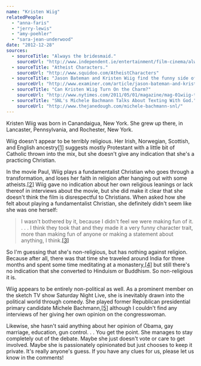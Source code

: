 ```yaml
---
name: "Kristen Wiig"
relatedPeople:
  - "anna-faris"
  - "jerry-lewis"
  - "amy-poehler"
  - "sara-jean-underwood"
date: "2012-12-28"
sources:
  - sourceTitle: "Always the bridesmaid."
    sourceUrl: "http://www.independent.ie/entertainment/film-cinema/always-the-bridesmaid-2677666.html"
  - sourceTitle: "Atheist Characters."
    sourceUrl: "http://www.squidoo.com/AtheistCharacters"
  - sourceTitle: "Jason Bateman and Kristen Wiig find the funny side of fanaticism in 'Paul.'"
    sourceUrl: "http://www.examiner.com/article/jason-bateman-and-kristen-wiig-find-the-funny-side-of-fanaticism-paul"
  - sourceTitle: "Can Kristen Wiig Turn On the Charm?"
    sourceUrl: "http://www.nytimes.com/2011/05/01/magazine/mag-01wiig-t.html?pagewanted=all&_r=0"
  - sourceTitle: "SNL's Michele Bachmann Talks About Texting With God."
    sourceUrl: "http://www.thejanedough.com/michele-bachmann-snl/"
---
```


Kristen Wiig was born in Canandaigua, New York. She grew up there, in Lancaster, Pennsylvania, and Rochester, New York.

Wiig doesn't appear to be terribly religious. Her Irish, Norwegian, Scottish, and English ancestry<a class="source-citation" href="http://www.independent.ie/entertainment/film-cinema/always-the-bridesmaid-2677666.html" title="Always the bridesmaid.">[1]</a> suggests mostly Protestant with a little bit of Catholic thrown into the mix, but she doesn't give any indication that she's a practicing Christian.

In the movie Paul, Wiig plays a fundamentalist Christian who goes through a transformation, and loses her faith in religion after hanging out with some atheists.<a class="source-citation" href="http://www.squidoo.com/AtheistCharacters" title="Atheist Characters.">[2]</a> Wiig gave no indication about her own religious leanings or lack thereof in interviews about the movie, but she did make it clear that she doesn't think the film is disrespectful to Christians. When asked how she felt about playing a fundamentalist Christian, she definitely didn't seem like she was one herself:

>I wasn't bothered by it, because I didn't feel we were making fun of it. . . . I think they took that and they made it a very funny character trait, more than making fun of anyone or making a statement about anything, I think.<a class="source-citation" href="http://www.examiner.com/article/jason-bateman-and-kristen-wiig-find-the-funny-side-of-fanaticism-paul" title="Jason Bateman and Kristen Wiig find the funny side of fanaticism in &apos;Paul.&apos;">[3]</a>

So I'm guessing that she's non-religious, but has nothing against religion. Because after all, there was that time she traveled around India for three months and spent some time meditating at a monastery,<a class="source-citation" href="http://www.nytimes.com/2011/05/01/magazine/mag-01wiig-t.html?pagewanted=all&_r=0" title="Can Kristen Wiig Turn On the Charm?">[4]</a> but still there's no indication that she converted to Hinduism or Buddhism. So non-religious it is.

Wiig appears to be entirely non-political as well. As a prominent member on the sketch TV show Saturday Night Live, she is inevitably drawn into the political world through comedy. She played former Republican presidential primary candidate Michele Bachmann,<a class="source-citation" href="http://www.thejanedough.com/michele-bachmann-snl/" title="SNL&apos;s Michele Bachmann Talks About Texting With God.">[5]</a> although I couldn't find any interviews of her giving her own opinion on the congresswoman.

Likewise, she hasn't said anything about her opinion of Obama, gay marriage, education, gun control. . . You get the point. She manages to stay completely out of the debate. Maybe she just doesn't vote or care to get involved. Maybe she is passionately opinionated but just chooses to keep it private. It's really anyone's guess. If you have any clues for us, please let us know in the comments!